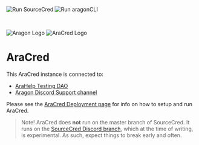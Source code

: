 ![Run SourceCred](https://github.com/aracred/AraCred/workflows/Run%20SourceCred/badge.svg)
![Run aragonCLI](https://github.com/aracred/AraCred/workflows/Run%20aragonCLI/badge.svg)

<br>

![Aragon Logo](https://avatars0.githubusercontent.com/u/24612534?s=200&v=4)
![AraCred Logo](https://avatars3.githubusercontent.com/u/63201387?s=200&v=4)

# AraCred

This AraCred instance is connected to:
- [AraHelp Testing DAO](https://mainnet.aragon.org/#/arahelptesting/)
- [Aragon Discord Support channel](https://discord.gg/NT5fNRp)

Please see the [AraCred Deployment page](https://aracred.github.io/website/docs/deploymentOverview/) for info on how to setup and run AraCred.

> Note! AraCred does **not** run on the master branch of SourceCred. It runs on the [SourceCred Discord branch](https://github.com/sourcecred/sourcecred/tree/discord), which at the time of writing, is experimental. As such, expect things to break early and often. 
